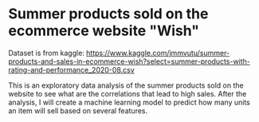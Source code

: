 # Summer products sold on the ecommerce website "Wish"
Dataset is from kaggle: https://www.kaggle.com/jmmvutu/summer-products-and-sales-in-ecommerce-wish?select=summer-products-with-rating-and-performance_2020-08.csv

This is an exploratory data analysis of the summer products sold on the website to see what are the correlations that lead to high sales. After the analysis, I will create a machine learning model to predict how many units an item will sell based on several features.
